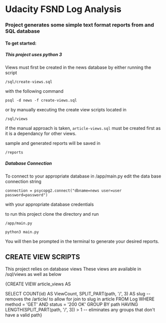 # Udacity FSND Log Analysis

### Project generates some simple text format reports from and SQL database

#### To get started:

##### This project uses python 3

Views must first be created in the news database by either running the script

`/sql/create-views.sql`

with the following command 

`psql -d news -f create-views.sql`


or by manually executing the create view scripts located in 

`/sql/views`

if the manual approach is taken, `article-views.sql` must be created first as it is a dependancy
for other views. 

sample and generated reports will be saved in

`/reports`

##### Database Connection
To connect to your appropriate database in /app/main.py edit the data base connection string

`connection = psycopg2.connect("dbname=news user=user password=password")`

with your appropriate database credentials

to run this project clone the directory and run

`/app/main.py`

`python3 main.py`

You will then be prompted in the terminal to generate your desired reports. 

## CREATE VIEW SCRIPTS
This project relies on database views These views are available in /sql/views as well as below

{CREATE VIEW article_views AS

  SELECT COUNT(id) AS ViewCount,
         SPLIT_PART(path, '/', 3) AS slug  -- removes the /article/ to allow for join to slug in article
    FROM Log
   WHERE method = 'GET'
         AND status = '200 OK'
GROUP BY path
  HAVING LENGTH(SPLIT_PART(path, '/', 3)) > 1 -- eliminates any groups that don't have a valid path}


